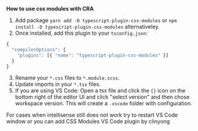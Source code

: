 **How to use css modules with CRA**

1. Add package `yarn add -D typescript-plugin-css-modules` or `npm install -D typescript-plugin-css-modules` alternativeley.
2. Once installed, add this plugin to your `tsconfig.json`:

```javascript
{
  "compilerOptions": {
    "plugins": [{ "name": "typescript-plugin-css-modules" }]
  }
}
```

3. Rename your `*.css` files to `*.module.scss`.
4. Update imports in your `*.tsx` files.
5. If you are using VS Code: Open a tsx file and click the `{}` icon on the bottom right of the editor UI and click "select version" and then chose workspace version. This will create a `.vscode` folder with configuration.

For cases when intellisense still does not work try to restart VS Code window or you can add CSS Modules VS Code plugin by clinyong

